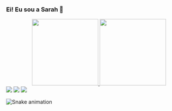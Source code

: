 ### Ei! Eu sou a Sarah 👋

<div align="center">
  <a href="https://github.com/sarahsillvva">
  <img height="180em" src="https://github-readme-stats.vercel.app/api?username=sarahsillvva&show_icons=true&theme=dracula&include_all_commits=true&count_private=true"/>
  <img height="180em" src="https://github-readme-stats.vercel.app/api/top-langs/?username=sarahsillvva&layout=compact&langs_count=7&theme=dracula"/>
</div>
  
 <div> 
  <a href="https://instagram.com/sarahsillvva" target="_blank"><img src="https://img.shields.io/badge/-Instagram-%23E4405F?style=for-the-badge&logo=instagram&logoColor=white" target="_blank"></a>
  <a href = "mailto:sarah.silvaon@gmail.com"><img src="https://img.shields.io/badge/-Gmail-%23333?style=for-the-badge&logo=gmail&logoColor=white" target="_blank"></a>
  <a href="https://www.linkedin.com/in/sarah-silva-a8971b185/" target="_blank"><img src="https://img.shields.io/badge/-LinkedIn-%230077B5?style=for-the-badge&logo=linkedin&logoColor=white" target="_blank"></a> 
 
   ![Snake animation](https://github.com/sarahsillvva/sarahsillvva/blob/output/github-contribution-grid-snake.svg)
  </div>
